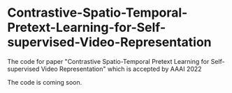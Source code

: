 # Contrastive-Spatio-Temporal-Pretext-Learning-for-Self-supervised-Video-Representation
The code for paper "Contrastive Spatio-Temporal Pretext Learning for Self-supervised Video Representation" which is accepted by AAAI 2022

The code is coming soon.

